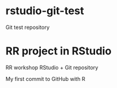 # rstudio-git-test
Git test repository

# RR project in RStudio
RR workshop RStudio + Git repository

My first commit to GitHub with R